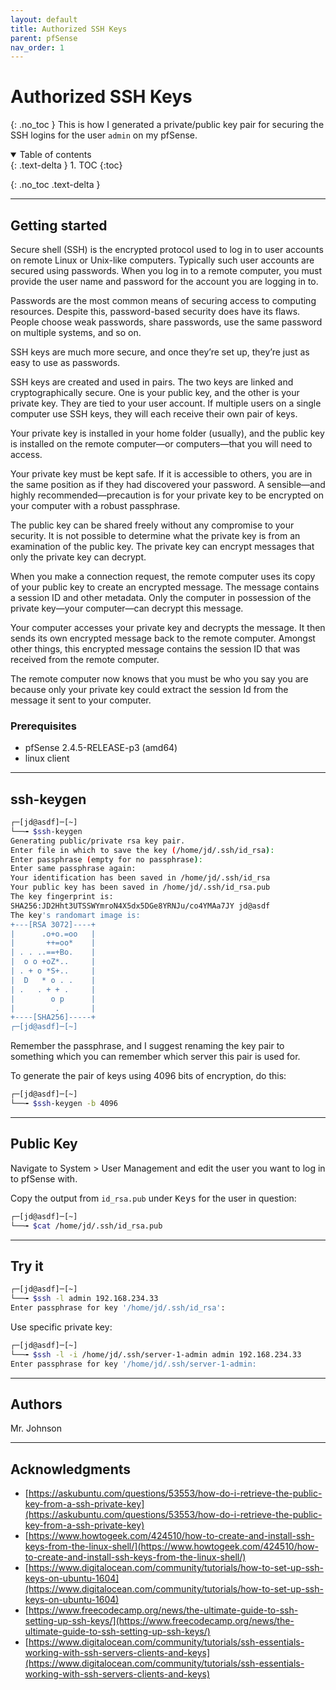 ```yaml
---
layout: default
title: Authorized SSH Keys
parent: pfSense
nav_order: 1
---
```


# Authorized SSH Keys
{: .no_toc }
This is how I generated a private/public key pair for securing the SSH logins for the user `admin` on my pfSense.

<details open markdown="block">
  <summary>
   Table of contents
  </summary>
  {: .text-delta }
1. TOC
{:toc}
</details>

{: .no_toc .text-delta }

---

## Getting started
Secure shell (SSH) is the encrypted protocol used to log in to user accounts on remote Linux or Unix-like computers. Typically such user accounts are secured using passwords. When you log in to a remote computer, you must provide the user name and password for the account you are logging in to.

Passwords are the most common means of securing access to computing resources. Despite this, password-based security does have its flaws. People choose weak passwords, share passwords, use the same password on multiple systems, and so on.

SSH keys are much more secure, and once they’re set up, they’re just as easy to use as passwords.


SSH keys are created and used in pairs. The two keys are linked and cryptographically secure. One is your public key, and the other is your private key. They are tied to your user account. If multiple users on a single computer use SSH keys, they will each receive their own pair of keys.

Your private key is installed in your home folder (usually), and the public key is installed on the remote computer—or computers—that you will need to access.

Your private key must be kept safe. If it is accessible to others, you are in the same position as if they had discovered your password. A sensible—and highly recommended—precaution is for your private key to be encrypted on your computer with a robust passphrase.

The public key can be shared freely without any compromise to your security. It is not possible to determine what the private key is from an examination of the public key. The private key can encrypt messages that only the private key can decrypt.

When you make a connection request, the remote computer uses its copy of your public key to create an encrypted message. The message contains a session ID and other metadata. Only the computer in possession of the private key—your computer—can decrypt this message.

Your computer accesses your private key and decrypts the message. It then sends its own encrypted message back to the remote computer. Amongst other things, this encrypted message contains the session ID that was received from the remote computer.

The remote computer now knows that you must be who you say you are because only your private key could extract the session Id from the message it sent to your computer.

### Prerequisites
* pfSense 2.4.5-RELEASE-p3 (amd64)
* linux client

---

## ssh-keygen
```bash
┌─[jd@asdf]─[~]
└──╼ $ssh-keygen 
Generating public/private rsa key pair.
Enter file in which to save the key (/home/jd/.ssh/id_rsa): 
Enter passphrase (empty for no passphrase): 
Enter same passphrase again: 
Your identification has been saved in /home/jd/.ssh/id_rsa
Your public key has been saved in /home/jd/.ssh/id_rsa.pub
The key fingerprint is:
SHA256:JD2Hht3UTSSWYmroN4X5dx5DGe8YRNJu/co4YMAa7JY jd@asdf
The key's randomart image is:
+---[RSA 3072]----+
|      .o+o.=oo   |
|       ++=oo*    |
| . . ..==+Bo.    |
|  o o +oZ*..     |
| . + o *S+..     |
|  D   * o . .    |
| .   . + + .     |
|        o p      |
|         .       |
+----[SHA256]-----+
┌─[jd@asdf]─[~]
```
Remember the passphrase, and I suggest renaming the key pair to something which you can remember which server this pair is used for. 

To generate the pair of keys using 4096 bits of encryption, do this: 

```bash
┌─[jd@asdf]─[~]
└──╼ $ssh-keygen -b 4096
```

---

## Public Key
Navigate to System > User Management and edit the user you want to log in to pfSense with. 

Copy the output from `id_rsa.pub` under <kbd>Keys</kbd> for the user in question:
```bash
┌─[jd@asdf]─[~]
└──╼ $cat /home/jd/.ssh/id_rsa.pub 
```

---

## Try it
```bash
┌─[jd@asdf]─[~]
└──╼ $ssh -l admin 192.168.234.33
Enter passphrase for key '/home/jd/.ssh/id_rsa':
```

Use specific private key:
```bash
┌─[jd@asdf]─[~]
└──╼ $ssh -l -i /home/jd/.ssh/server-1-admin admin 192.168.234.33
Enter passphrase for key '/home/jd/.ssh/server-1-admin:
```

---

## Authors
Mr. Johnson

---

## Acknowledgments
* [https://askubuntu.com/questions/53553/how-do-i-retrieve-the-public-key-from-a-ssh-private-key](https://askubuntu.com/questions/53553/how-do-i-retrieve-the-public-key-from-a-ssh-private-key)
* [https://www.howtogeek.com/424510/how-to-create-and-install-ssh-keys-from-the-linux-shell/](https://www.howtogeek.com/424510/how-to-create-and-install-ssh-keys-from-the-linux-shell/)
* [https://www.digitalocean.com/community/tutorials/how-to-set-up-ssh-keys-on-ubuntu-1604](https://www.digitalocean.com/community/tutorials/how-to-set-up-ssh-keys-on-ubuntu-1604)
* [https://www.freecodecamp.org/news/the-ultimate-guide-to-ssh-setting-up-ssh-keys/](https://www.freecodecamp.org/news/the-ultimate-guide-to-ssh-setting-up-ssh-keys/)
* [https://www.digitalocean.com/community/tutorials/ssh-essentials-working-with-ssh-servers-clients-and-keys](https://www.digitalocean.com/community/tutorials/ssh-essentials-working-with-ssh-servers-clients-and-keys)